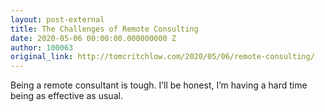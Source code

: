 ```yaml
---
layout: post-external
title: The Challenges of Remote Consulting
date: 2020-05-06 00:00:00.000000000 Z
author: 100063
original_link: http://tomcritchlow.com/2020/05/06/remote-consulting/
---
```


Being a remote consultant is tough. I’ll be honest, I’m having a hard time being as effective as usual.

